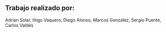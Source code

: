 ## Trabajo realizado por:

Adrian Solar, Iñigo Vaquero, Diego Alonso, Marcos González, Sergio Puente, Carlos Valdés